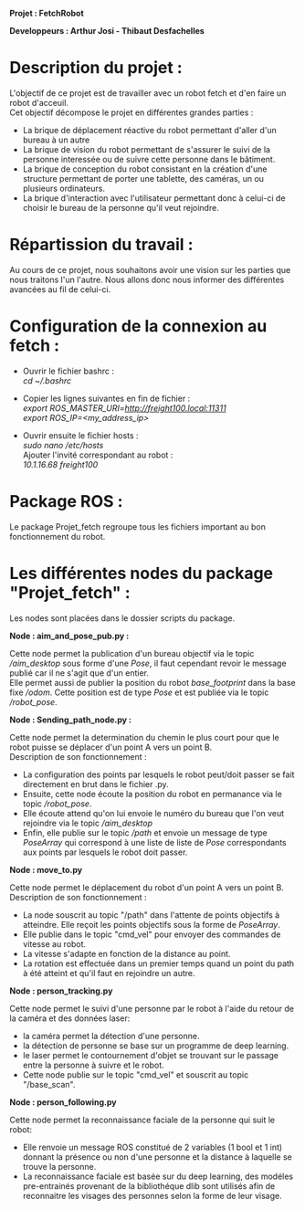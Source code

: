 **Projet : FetchRobot**  

**Developpeurs : Arthur Josi - Thibaut Desfachelles**  

Description du projet :
==
L'objectif de ce projet est de travailler avec un robot fetch et d'en faire un robot d'acceuil.  
Cet objectif décompose le projet en différentes grandes parties :  
- La brique de déplacement réactive du robot permettant d'aller d'un bureau à un autre  
- La brique de vision du robot permettant de s'assurer le suivi de la personne interessée ou de suivre cette personne dans le bâtiment.  
- La brique de conception du robot consistant en la création d'une structure permettant de porter une tablette, des caméras, un ou plusieurs ordinateurs.  
- La brique d'interaction avec l'utilisateur permettant donc à celui-ci de choisir le bureau de la personne qu'il veut rejoindre.  

Répartission du travail : 
==
Au cours de ce projet, nous souhaitons avoir une vision sur les parties que nous traitons l'un l'autre. Nous allons donc nous informer des différentes avancées au fil de celui-ci.

Configuration de la connexion au fetch :
==
- Ouvrir le fichier bashrc :  
*cd ~/.bashrc*  
- Copier les lignes suivantes en fin de fichier :  
*export ROS_MASTER_URI=http://freight100.local:11311*  
*export ROS_IP=<my_address_ip>*  

- Ouvrir ensuite le fichier hosts :  
*sudo nano /etc/hosts*  
Ajouter l'invité correspondant au robot :   
*10.1.16.68	freight100*  

Package ROS :
==
Le package Projet_fetch regroupe tous les fichiers important au bon fonctionnement du robot.

Les différentes nodes du package "Projet_fetch" :  
= 
Les nodes sont placées dans le dossier scripts du package.  

**Node : aim_and_pose_pub.py :**  

Cette node permet la publication d'un bureau objectif via le topic */aim_desktop* sous forme d'une *Pose*, il faut cependant revoir le message publié car il ne s'agit que d'un entier.  
Elle permet aussi de publier la position du robot *base_footprint* dans la base fixe */odom*. Cette position est de type *Pose* et est publiée via le topic */robot_pose*.  

**Node : Sending_path_node.py :**   

Cette node permet la determination du chemin le plus court pour que le robot puisse se déplacer d'un point A vers un point B.  
Description de son fonctionnement :  
- La configuration des points par lesquels le robot peut/doit passer se fait directement en brut dans le fichier .py.  
- Ensuite, cette node écoute la position du robot en permanance via le topic */robot_pose*.  
- Elle écoute attend qu'on lui envoie le numéro du bureau que l'on veut rejoindre via le topic */aim_desktop*  
- Enfin, elle publie sur le topic */path* et envoie un message de type *PoseArray* qui correspond à une liste de liste de *Pose* correspondants aux points par lesquels le robot doit passer.  

**Node : move_to.py**

Cette node permet le déplacement du robot d'un point A vers un point B.  
Description de son fonctionnement : 
- La node souscrit au topic "/path" dans l'attente de points objectifs à atteindre. Elle reçoit les points objectifs sous la forme de *PoseArray*.  
- Elle publie dans le topic "cmd_vel" pour envoyer des commandes de vitesse au robot.  
- La vitesse s'adapte en fonction de la distance au point.  
- La rotation est effectuée dans un premier temps quand un point du path à été atteint et qu'il faut en rejoindre un autre.  

**Node : person_tracking.py**

Cette node permet le suivi d'une personne par le robot à l'aide du retour de la caméra et des données laser:  
- la caméra permet la détection d'une personne.  
- la détection de personne se base sur un programme de deep learning.  
- le laser permet le contournement d'objet se trouvant sur le passage entre la personne à suivre et le robot.  
- Cette node publie sur le topic "cmd_vel" et souscrit au topic "/base_scan".  

**Node : person_following.py**

Cette node permet la reconnaissance faciale de la personne qui suit le robot:  
- Elle renvoie un message ROS constitué de 2 variables (1 bool et 1 int) donnant la présence ou non d'une personne et la distance à laquelle se trouve la personne.  
- La reconnaissance faciale est basée sur du deep learning, des modéles pre-entrainés provenant de la bibliothéque dlib sont utilisés afin de reconnaitre les visages des personnes selon la forme de 		leur visage.  



